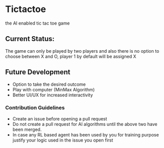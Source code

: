 # Tictactoe
the AI enabled tic tac toe game

## Current Status:
The game can only be played by two players and also there is no option to choose between X and O, player 1 by default will be assigned X

## Future Development
- Option to take the desired outcome
- Play with computer (MinMax Algorithm)
- Better UI/UX for increased interactivity

### Contribution Guidelines
- Create an issue before opening a pull request
- Do not create a pull request for AI algorithms until the above two have been merged.
- In case any RL based agent has been used by you for training purpose justify your logic used in the issue you open first
